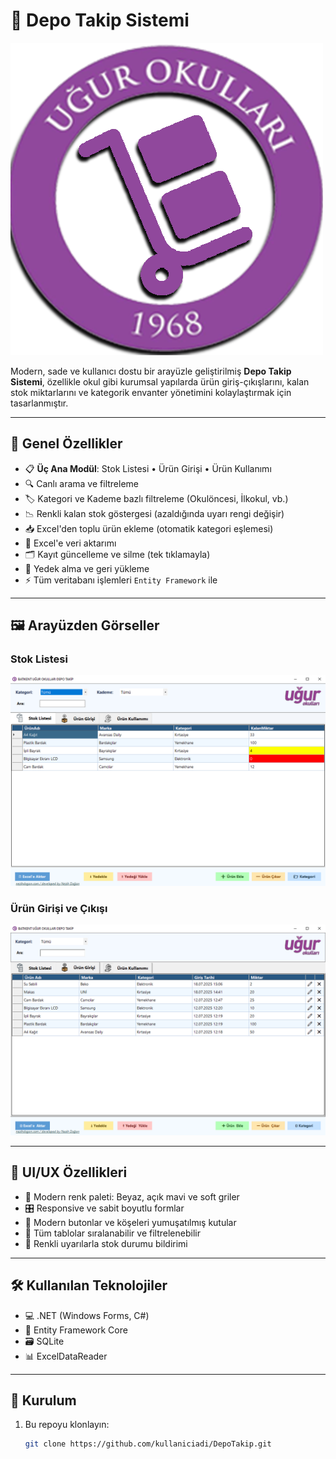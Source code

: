 # 🧮 Depo Takip Sistemi

![Logo](DepoTakip/Resources/uguricon.png) <!-- veya uygun başka bir görsel yolu -->

Modern, sade ve kullanıcı dostu bir arayüzle geliştirilmiş **Depo Takip Sistemi**, özellikle okul gibi kurumsal yapılarda ürün giriş-çıkışlarını, kalan stok miktarlarını ve kategorik envanter yönetimini kolaylaştırmak için tasarlanmıştır.

---

## 🚀 Genel Özellikler

- 📋 **Üç Ana Modül**: Stok Listesi • Ürün Girişi • Ürün Kullanımı
- 🔍 Canlı arama ve filtreleme
- 🏷️ Kategori ve Kademe bazlı filtreleme (Okulöncesi, İlkokul, vb.)
- 📉 Renkli kalan stok göstergesi (azaldığında uyarı rengi değişir)
- 📥 Excel'den toplu ürün ekleme (otomatik kategori eşlemesi)
- 🧾 Excel'e veri aktarımı
- 🗂️ Kayıt güncelleme ve silme (tek tıklamayla)
- 🔄 Yedek alma ve geri yükleme
- ⚡ Tüm veritabanı işlemleri `Entity Framework` ile

---

## 🖼️ Arayüzden Görseller

### Stok Listesi
![Stok Listesi](DepoTakip/ekran-gorselleri/stoklist.png)

### Ürün Girişi ve Çıkışı
![Ürün Girişi](DepoTakip/ekran-gorselleri/giris.png)

---

## 🎨 UI/UX Özellikleri

- 🧊 Modern renk paleti: Beyaz, açık mavi ve soft griler
- 🎛️ Responsive ve sabit boyutlu formlar
- 🔘 Modern butonlar ve köşeleri yumuşatılmış kutular
- 📐 Tüm tablolar sıralanabilir ve filtrelenebilir
- 🔔 Renkli uyarılarla stok durumu bildirimi

---

## 🛠️ Kullanılan Teknolojiler

- 💻 .NET (Windows Forms, C#)
- 🧩 Entity Framework Core
- 🗃️ SQLite
- 📊 ExcelDataReader

---

## 📂 Kurulum

1. Bu repoyu klonlayın:
   ```bash
   git clone https://github.com/kullaniciadi/DepoTakip.git
